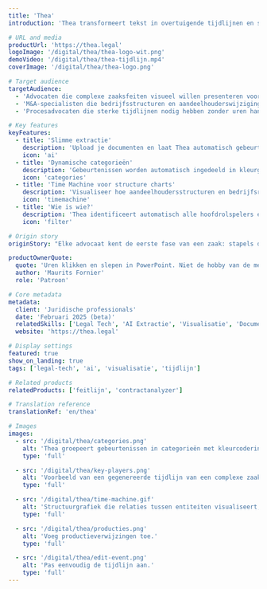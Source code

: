 ```yaml
---
title: 'Thea'
introduction: 'Thea transformeert tekst in overtuigende tijdlijnen en structure charts.'

# URL and media
productUrl: 'https://thea.legal'
logoImage: '/digital/thea/thea-logo-wit.png'
demoVideo: '/digital/thea/thea-tijdlijn.mp4'
coverImage: '/digital/thea/thea-logo.png'

# Target audience
targetAudience:
  - 'Advocaten die complexe zaaksfeiten visueel willen presenteren voor rechters en cliënten'
  - 'M&A-specialisten die bedrijfsstructuren en aandeelhouderswijzigingen door de tijd willen volgen'
  - 'Procesadvocaten die sterke tijdlijnen nodig hebben zonder uren handmatig werk'

# Key features
keyFeatures:
  - title: 'Slimme extractie'
    description: 'Upload je documenten en laat Thea automatisch gebeurtenissen, datums en belangrijke details identificeren. Onze AI analyseert PDFs, Word-bestanden en Excel-sheets om de essentiële informatie te vinden.'
    icon: 'ai'
  - title: 'Dynamische categorieën'
    description: 'Gebeurtenissen worden automatisch ingedeeld in kleurgecodeerde categorieën die het verhaal van je zaak vertellen. Tijdsproportionele weergave toont het werkelijke ritme van gebeurtenissen met de juiste tussenruimte.'
    icon: 'categories'
  - title: 'Time Machine voor structure charts'
    description: 'Visualiseer hoe aandeelhoudersstructuren en bedrijfsrelaties door de tijd heen veranderen. Navigeer door verschillende tijdstippen en zie precies wie wanneer aandelen hield - als een juridische tijdmachine.'
    icon: 'timemachine'
  - title: 'Wie is wie?'
    description: 'Thea identificeert automatisch alle hoofdrolspelers en hun rollen. Filter vervolgens de tijdlijn op specifieke personen of organisaties om precies die gebeurtenissen te zien die voor jouw zaak relevant zijn. Creëer in enkele klikken een aangepaste tijdlijn die jouw juridische verhaal vertelt.'
    icon: 'filter'

# Origin story
originStory: "Elke advocaat kent de eerste fase van een zaak: stapels documenten doorwerken om de feiten en betrokkenen in kaart te brengen. Thea neemt juist dit werk uit handen. Ze transformeert die eerste vraag bij elke zaak - 'Wat is er precies gebeurd en wie was erbij betrokken?' - in een heldere visuele weergave binnen enkele minuten. \n\nDe AI analyseert documenten in seconden en haalt automatisch relevante gebeurtenissen, relaties en structuurwijzigingen eruit. Deze worden direct gevisualiseerd in professionele tijdlijnen en structuurdiagrammen. \n\nDoor de intelligente herkenning van hoofdrolspelers en hun relaties kunnen gebruikers bovendien direct filteren op relevante personen of organisaties - essentieel voor het ontwikkelen van specifieke juridische narratieven in complexe zaken met vele betrokkenen.\n\nVoor bedrijfsstructuren maakt Thea een serie 'snapshots' van de situatie op verschillende momenten, waardoor je als een soort juridische tijdreiziger door de ontwikkeling van structuren kunt navigeren - cruciaal voor due diligence, M&A-transacties en complexe procedures. \n\nWat eerder dagen kostte, gebeurt nu in minuten. En omdat Thea ontwikkeld is door juristen met ontwerpexpertise, zijn de visualisaties direct geschikt voor gebruik in rechtszaken en boardrooms."

productOwnerQuote:
  quote: 'Uren klikken en slepen in PowerPoint. Niet de hobby van de meeste advocaten en hun cliënten. En je kunt niet voor elke tijdlijn een bureau als Patroon inschakelen. Daarom hebben we Thea gemaakt: van tekst naar tijdlijn in 3 klikken.'
  author: 'Maurits Fornier'
  role: 'Patroon'

# Core metadata
metadata:
  client: 'Juridische professionals'
  date: 'Februari 2025 (beta)'
  relatedSkills: ['Legal Tech', 'AI Extractie', 'Visualisatie', 'Document Analyse']
  website: 'https://thea.legal'

# Display settings
featured: true
show_on_landing: true
tags: ['legal-tech', 'ai', 'visualisatie', 'tijdlijn']

# Related products
relatedProducts: ['feitlijn', 'contractanalyzer']

# Translation reference
translationRef: 'en/thea'

# Images
images:
  - src: '/digital/thea/categories.png'
    alt: 'Thea groepeert gebeurtenissen in categorieën met kleurcodering.'
    type: 'full'

  - src: '/digital/thea/key-players.png'
    alt: 'Voorbeeld van een gegenereerde tijdlijn van een complexe zaak, inclusief een opsomming van betrokken personen en partijen en hun rol.'
    type: 'full'

  - src: '/digital/thea/time-machine.gif'
    alt: 'Structuurgrafiek die relaties tussen entiteiten visualiseert, door de tijd heen.'
    type: 'full'

  - src: '/digital/thea/producties.png'
    alt: 'Voeg productieverwijzingen toe.'
    type: 'full'

  - src: '/digital/thea/edit-event.png'
    alt: 'Pas eenvoudig de tijdlijn aan.'
    type: 'full'
---
```


